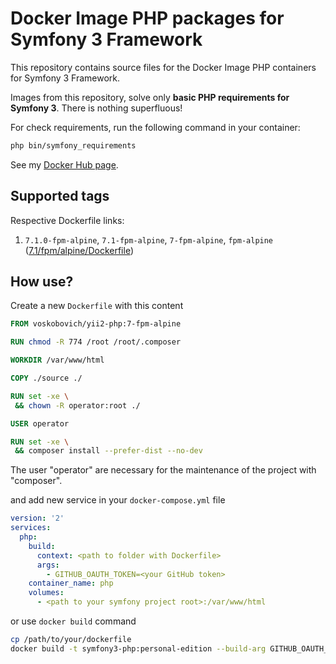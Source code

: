 Docker Image PHP packages for Symfony 3 Framework 
===

This repository contains source files for the Docker Image PHP containers for Symfony 3 Framework.

Images from this repository, solve only **basic PHP requirements for Symfony 3**. There is nothing superfluous!  

For check requirements, run the following command in your container:
```bash
php bin/symfony_requirements
```

See my [Docker Hub page](https://hub.docker.com/u/voskobovich).


## Supported tags

Respective Dockerfile links:

1. `7.1.0-fpm-alpine`, `7.1-fpm-alpine`, `7-fpm-alpine`, `fpm-alpine` ([7.1/fpm/alpine/Dockerfile](https://github.com/voskobovich/symfony3-docker/blob/master/php/7.1/fpm/alpine/Dockerfile))


## How use?

Create a new `Dockerfile` with this content

```dockerfile
FROM voskobovich/yii2-php:7-fpm-alpine

RUN chmod -R 774 /root /root/.composer

WORKDIR /var/www/html

COPY ./source ./

RUN set -xe \
 && chown -R operator:root ./

USER operator

RUN set -xe \
 && composer install --prefer-dist --no-dev
```

The user "operator" are necessary for the maintenance of the project with "composer".

and add new service in your `docker-compose.yml` file

```yaml
version: '2'
services:
  php:
    build:
      context: <path to folder with Dockerfile>
      args:
        - GITHUB_OAUTH_TOKEN=<your GitHub token>
    container_name: php
    volumes:
      - <path to your symfony project root>:/var/www/html
```

or use `docker build` command

```bash
cp /path/to/your/dockerfile
docker build -t symfony3-php:personal-edition --build-arg GITHUB_OAUTH_TOKEN=<your GitHub token> .
```
